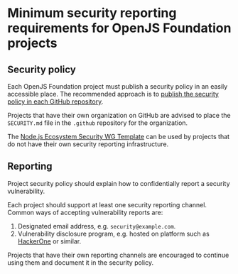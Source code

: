 # Minimum security reporting requirements for OpenJS Foundation projects

## Security policy

Each OpenJS Foundation project must publish a security policy in an easily accessible place. The recommended approach is to [publish the security policy in each GitHub repository](https://help.github.com/en/github/managing-security-vulnerabilities/adding-a-security-policy-to-your-repository).

Projects that have their own organization on GitHub are advised to place the `SECURITY.md` file in the `.github` repository for the organization.

The [Node.js Ecosystem Security WG Template](https://github.com/nodejs/security-wg/blob/master/processes/responsible_disclosure_template.md) can be used by projects that do not have their own security reporting infrastructure.

## Reporting

Project security policy should explain how to confidentially report a security vulnerability.

Each project should support at least one security reporting channel. Common ways of accepting vulnerability reports are:

1. Designated email address, e.g. `security@example.com`.
1. Vulnerability disclosure program, e.g. hosted on platform such as [HackerOne](https://www.hackerone.com/product/community) or similar.

Projects that have their own reporting channels are encouraged to continue using them and document it in the security policy.
